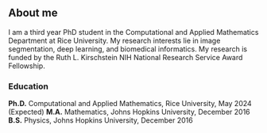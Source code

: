 ## About me

I am a third year PhD student in the Computational and Applied Mathematics Department at Rice University. My research interests lie in image segmentation, deep learning, and biomedical informatics. My research is funded by the Ruth L. Kirschstein NIH National Research Service Award Fellowship. 

### Education 

**Ph.D.** Computational and Applied Mathematics, Rice University, May 2024 (Expected)
**M.A.** Mathematics, Johns Hopkins University, December 2016
**B.S.** Physics, Johns Hopkins University, December 2016



